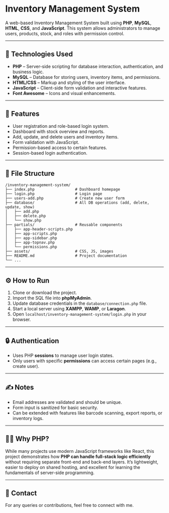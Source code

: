 # Inventory Management System

A web-based Inventory Management System built using **PHP**, **MySQL**, **HTML**, **CSS**, and **JavaScript**. This system allows administrators to manage users, products, stock, and roles with permission control.

---

## 🔧 Technologies Used

- **PHP** – Server-side scripting for database interaction, authentication, and business logic.
- **MySQL** – Database for storing users, inventory items, and permissions.
- **HTML/CSS** – Markup and styling of the user interface.
- **JavaScript** – Client-side form validation and interactive features.
- **Font Awesome** – Icons and visual enhancements.

---

## 🚀 Features

- User registration and role-based login system.
- Dashboard with stock overview and reports.
- Add, update, and delete users and inventory items.
- Form validation with JavaScript.
- Permission-based access to certain features.
- Session-based login authentication.

---

## 📁 File Structure

```plaintext
/inventory-management-system/
├── index.php                  # Dashboard homepage
├── login.php                  # Login page
├── users-add.php              # Create new user form
├── database/                  # All DB operations (add, delete, update, show)
│   ├── add.php
│   ├── delete.php
│   └── show.php
├── partials/                  # Reusable components
│   ├── app-header-scripts.php
│   ├── app-scripts.php
│   ├── app-sidebar.php
│   ├── app-topnav.php
│   └── permissions.php
├── assets/                    # CSS, JS, images
├── README.md                  # Project documentation
└── ...
```


---

## ⚙️ How to Run

1. Clone or download the project.
2. Import the SQL file into **phpMyAdmin**.
3. Update database credentials in the `database/connection.php` file.
4. Start a local server using **XAMPP**, **WAMP**, or **Laragon**.
5. Open `localhost/inventory-management-system/login.php` in your browser.

---

## 🔒 Authentication

- Uses PHP **sessions** to manage user login states.
- Only users with specific **permissions** can access certain pages (e.g., create user).

---

## ✍️ Notes

- Email addresses are validated and should be unique.
- Form input is sanitized for basic security.
- Can be extended with features like barcode scanning, export reports, or inventory logs.

---

## 🙋‍♂️ Why PHP?

While many projects use modern JavaScript frameworks like React, this project demonstrates how **PHP can handle full-stack logic efficiently** without requiring separate front-end and back-end layers. It’s lightweight, easier to deploy on shared hosting, and excellent for learning the fundamentals of server-side programming.

---

## 📩 Contact

For any queries or contributions, feel free to connect with me.